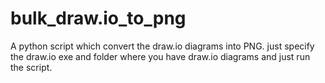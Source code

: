 # bulk_draw.io_to_png
A python script which convert the draw.io diagrams into PNG. just specify the draw.io exe and folder where you have draw.io diagrams and just run the script. 
